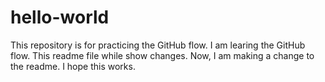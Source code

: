 # hello-world
This repository is for practicing the GitHub flow.
I am learing the GitHub flow. This readme file while show changes.
Now, I am making a change to the readme. I hope this works.
